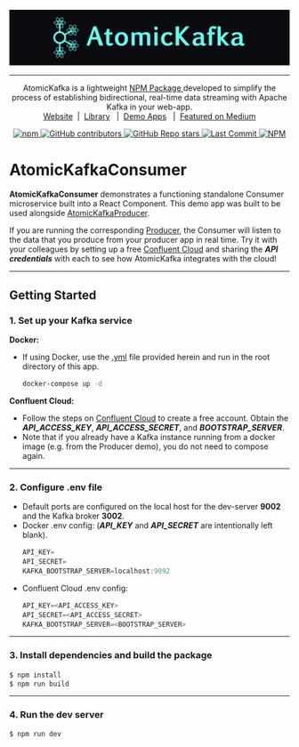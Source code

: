 ![AtomicKafka_MastHead](./assets/logo_rect.png)

---

<p align="center">AtomicKafka is a lightweight <a href="https://github.com/oslabs-beta/AtomicKafka"> NPM Package </a> developed to simplify the process of establishing bidirectional, real-time data streaming with Apache Kafka in your web-app.
<br>
<a href="http://www.atomickafka.com/">Website</a><span>&nbsp; | &nbsp;</span><a href="https://github.com/oslabs-beta/AtomicKafka">Library</a><span> &nbsp; | &nbsp;</span><a href="https://github.com/AtomicKafka">Demo Apps</a><span> &nbsp; | &nbsp;</span><a href="https://medium.com/@dbehmoaras/2eb79b20eaae?source=friends_link&sk=843b83b81eb79f37f0d2b8a96ce26212">Featured on Medium</a></p>


<p align="center">

  <a href="https://www.npmjs.com/package/atomic-kafka">
    <img alt="npm" src="https://img.shields.io/npm/v/atomic-kafka?color=%2366FCF1&style=for-the-badge">
  </a>
  <a href="https://github.com/oslabs-beta/atomickafka/graphs/contributors">
    <img alt="GitHub contributors" src="https://img.shields.io/github/contributors/oslabs-beta/atomickafka?color=%2366FCF1&style=for-the-badge">
  </a>
  <a href="https://github.com/oslabs-beta/AtomicKafka/stargazers">
    <img alt="GitHub Repo stars" src="https://img.shields.io/github/stars/oslabs-beta/AtomicKafka?color=%fFCF1&style=for-the-badge">
  </a>
  <a href="https://github.com/oslabs-beta/atomickafka/blob/main/LICENSE">
    <img alt="Last Commit" src="https://img.shields.io/github/last-commit/oslabs-beta/AtomicKafka?color=%2366FCF1&style=for-the-badge">
  </a>
  <a href="https://github.com/oslabs-beta/atomickafka/blob/main/LICENSE">
    <img alt="NPM" src="https://img.shields.io/npm/l/atomic-kafka?color=%2366FCF1&style=for-the-badge">
  </a>
</p>


# **AtomicKafkaConsumer**

**AtomicKafkaConsumer** demonstrates a functioning standalone Consumer microservice built into a React Component. This demo app was built to be used alongside [AtomicKafkaProducer](https://github.com/AtomicKafka/atomicKafkaProducer).

If you are running the corresponding [Producer](https://github.com/AtomicKafka/atomicKafkaProducer), the Consumer will listen to the data that you produce from your producer app in real time. Try it with your colleagues by setting up a free [Confluent Cloud](https://www.confluent.io/confluent-cloud/) and sharing the ***API credentials*** with each to see how AtomicKafka integrates with the cloud!



---


## **Getting Started**

### **1.** Set up your Kafka service

**Docker:**
  - If using Docker, use the [.yml](https://github.com/AtomicKafka/atomicKafkaConsumer/blob/main/docker-compose.yml) file provided herein and run in the root directory of this app.

    ```sh
    docker-compose up -d
    ```
**Confluent Cloud:**
  - Follow the steps on [Confluent Cloud](https://www.confluent.io/confluent-cloud/) to create a free account. Obtain the ***API_ACCESS_KEY***, ***API_ACCESS_SECRET***, and ***BOOTSTRAP_SERVER***.
  - Note that if you already have a Kafka instance running from a docker image (e.g. from the Producer demo), you do not need to compose again.
---
### **2.** Configure .env file
- Default ports are configured on the local host for the dev-server **9002** and the Kafka broker **3002**.
- Docker .env config: (**_API_KEY_** and **_API_SECRET_** are intentionally left blank).
  ```js
  API_KEY=
  API_SECRET=
  KAFKA_BOOTSTRAP_SERVER=localhost:9092
  ```
- Confluent Cloud .env config:
  ```js
  API_KEY=<API_ACCESS_KEY>
  API_SECRET=<API_ACCESS_SECRET>
  KAFKA_BOOTSTRAP_SERVER=<BOOTSTRAP_SERVER>
  ```

---
### **3.** Install dependencies and build the package
```
$ npm install
$ npm run build
```
---

### **4.** Run the dev server

```
$ npm run dev
```



